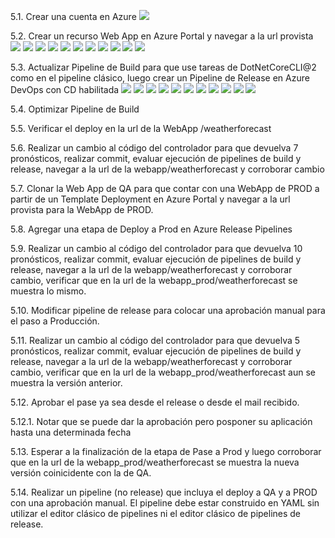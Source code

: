 5.1. Crear una cuenta en Azure
![](imagenes/1.png)

5.2. Crear un recurso Web App en Azure Portal y navegar a la url provista
![](imagenes/2.png)
![](imagenes/3.png)
![](imagenes/4.png)
![](imagenes/5.png)
![](imagenes/6.png)
![](imagenes/7.png)
![](imagenes/8.png)
![](imagenes/9.png)
![](imagenes/10.png)
![](imagenes/11.png)
![](imagenes/12.png)

5.3. Actualizar Pipeline de Build para que use tareas de DotNetCoreCLI@2 como en el pipeline clásico, luego crear un Pipeline de Release en Azure DevOps con CD habilitada
![](imagenes/13.png)
![](imagenes/14.png)
![](imagenes/15.png)
![](imagenes/16.png)
![](imagenes/17.png)
![](imagenes/18.png)
![](imagenes/19.png)
![](imagenes/20.png)
![](imagenes/21.png)
![](imagenes/21a.png)
![](imagenes/22.png)

5.4. Optimizar Pipeline de Build

5.5. Verificar el deploy en la url de la WebApp /weatherforecast

5.6. Realizar un cambio al código del controlador para que devuelva 7 pronósticos, realizar commit, evaluar ejecución de pipelines de build y release, navegar a la url de la webapp/weatherforecast y corroborar cambio

5.7. Clonar la Web App de QA para que contar con una WebApp de PROD a partir de un Template Deployment en Azure Portal y navegar a la url provista para la WebApp de PROD.

5.8. Agregar una etapa de Deploy a Prod en Azure Release Pipelines 

5.9.  Realizar un cambio al código del controlador para que devuelva 10 pronósticos, realizar commit, evaluar ejecución de pipelines de build y release, navegar a la url de la webapp/weatherforecast y corroborar cambio, verificar que en la url de la webapp_prod/weatherforecast se muestra lo mismo.

5.10. Modificar pipeline de release para colocar una aprobación manual para el paso a Producción.

5.11. Realizar un cambio al código del controlador para que devuelva 5 pronósticos, realizar commit, evaluar ejecución de pipelines de build y release, navegar a la url de la webapp/weatherforecast y corroborar cambio, verificar que en la url de la webapp_prod/weatherforecast aun se muestra la versión anterior.

5.12. Aprobar el pase ya sea desde el release o desde el mail recibido. 

5.12.1. Notar que se puede dar la aprobación pero posponer su aplicación hasta una determinada fecha

5.13. Esperar a la finalización de la etapa de Pase a Prod y luego corroborar que en la url de la webapp_prod/weatherforecast se muestra la nueva versión coinicidente con la de QA.

5.14. Realizar un pipeline (no release) que incluya el deploy a QA y a PROD con una aprobación manual. El pipeline debe estar construido en YAML sin utilizar el editor clásico de pipelines ni el editor clásico de pipelines de release.